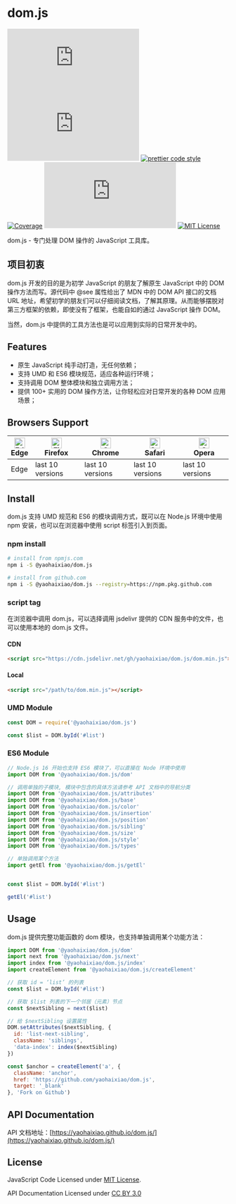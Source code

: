 # dom.js

[![npm version](https://img.shields.io/npm/v/@yaohaixiao/dom.js)](https://www.npmjs.com/package/@yaohaixiao/dom.js)
![Gzip size](http://img.badgesize.io/https://cdn.jsdelivr.net/gh/yaohaixiao/dom.js/dom.min.js?compression=gzip&label=gzip%20size)
[![prettier code style](https://img.shields.io/badge/code_style-prettier-07b759.svg)](https://prettier.io)
[![Coverage](https://codecov.io/gh/yaohaixiao/dom.js/branch/main/graph/badge.svg)](https://codecov.io/gh/yaohaixiao/dom.js)
[![npm downloads](https://img.shields.io/npm/dm/@yaohaixiao/dom.js)](https://npmcharts.com/compare/@yaohaixiao/dom.js?minimal=true)
[![MIT License](https://img.shields.io/github/license/yaohaixiao/dom.js.svg)](https://github.com/yaohaixiao/dom.js/blob/main/LICENSE)


dom.js - 专门处理 DOM 操作的 JavaScript 工具库。



## 项目初衷

dom.js 开发的目的是为初学 JavaScript 的朋友了解原生 JavaScript 中的 DOM 操作方法而写。源代码中 @see 属性给出了 MDN 中的 DOM API 接口的文档 URL 地址，希望初学的朋友们可以仔细阅读文档，了解其原理。从而能够摆脱对第三方框架的依赖，即使没有了框架，也能自如的通过 JavaScript 操作 DOM。

当然，dom.js 中提供的工具方法也是可以应用到实际的日常开发中的。



## Features

* 原生 JavaScript 纯手动打造，无任何依赖；
* 支持 UMD 和 ES6 模块规范，适应各种运行环境；
* 支持调用 DOM 整体模块和独立调用方法；
* 提供 100+ 实用的 DOM 操作方法，让你轻松应对日常开发的各种 DOM 应用场景；


## Browsers Support

| [<img src="https://raw.githubusercontent.com/alrra/browser-logos/master/src/edge/edge_48x48.png" alt="Edge" width="24px" height="24px" />](https://github.com/yaohaixiao/dom.js/)</br>Edge | [<img src="https://raw.githubusercontent.com/alrra/browser-logos/master/src/firefox/firefox_48x48.png" alt="Firefox" width="24px" height="24px" />](https://github.com/yaohaixiao/dom.js/)</br>Firefox | [<img src="https://raw.githubusercontent.com/alrra/browser-logos/master/src/chrome/chrome_48x48.png" alt="Chrome" width="24px" height="24px" />](https://github.com/yaohaixiao/dom.js/)</br>Chrome | [<img src="https://raw.githubusercontent.com/alrra/browser-logos/master/src/safari/safari_48x48.png" alt="Safari" width="24px" height="24px" />](https://github.com/yaohaixiao/dom.js/)</br>Safari | [<img src="https://raw.githubusercontent.com/alrra/browser-logos/master/src/opera/opera_48x48.png" alt="Opera" width="24px" height="24px" />](https://github.com/yaohaixiao/dom.js/)</br>Opera |
|--------------------------------------------------------------------------------------------------------------------------------------------------------------------------------------------|--------------------------------------------------------------------------------------------------------------------------------------------------------------------------------------------------------|----------------------------------------------------------------------------------------------------------------------------------------------------------------------------------------------------|----------------------------------------------------------------------------------------------------------------------------------------------------------------------------------------------------|------------------------------------------------------------------------------------------------------------------------------------------------------------------------------------------------|
| Edge                                                                                                                                                                                       | last 10 versions                                                                                                                                                                                       | last 10 versions                                                                                                                                                                                   | last 10 versions                                                                                                                                                                                   | last 10 versions                                                                                                                                                                               |



## Install

dom.js 支持 UMD 规范和 ES6 的模块调用方式，既可以在 Node.js 环境中使用 npm 安装，也可以在浏览器中使用 script 标签引入到页面。

### npm install

```sh
# install from npmjs.com
npm i -S @yaohaixiao/dom.js

# install from github.com
npm i -S @yaohaixiao/dom.js --registry=https://npm.pkg.github.com
```

### script tag

在浏览器中调用 dom.js，可以选择调用 jsdelivr 提供的 CDN 服务中的文件，也可以使用本地的 dom.js 文件。

#### CDN

```html
<script src="https://cdn.jsdelivr.net/gh/yaohaixiao/dom.js/dom.min.js"></script>
```

#### Local

```html
<script src="/path/to/dom.min.js"></script>
```

### UMD Module

```js
const DOM = require('@yaohaixiao/dom.js')

const $list = DOM.byId('#list')
```

### ES6 Module

```js
// Node.js 16 开始也支持 ES6 模块了，可以直接在 Node 环境中使用
import DOM from '@yaohaixiao/dom.js/dom'

// 调用单独的子模块, 模块中包含的具体方法请参考 API 文档中的导航分类
import DOM from '@yaohaixiao/dom.js/attributes'
import DOM from '@yaohaixiao/dom.js/base'
import DOM from '@yaohaixiao/dom.js/color'
import DOM from '@yaohaixiao/dom.js/insertion'
import DOM from '@yaohaixiao/dom.js/position'
import DOM from '@yaohaixiao/dom.js/sibling'
import DOM from '@yaohaixiao/dom.js/size'
import DOM from '@yaohaixiao/dom.js/style'
import DOM from '@yaohaixiao/dom.js/types'

// 单独调用某个方法
import getEl from '@yaohaixiao/dom.js/getEl'


const $list = DOM.byId('#list')

getEl('#list')
```


## Usage

dom.js 提供完整功能函数的 dom 模块，也支持单独调用某个功能方法：

```js
import DOM from '@yaohaixiao/dom.js/dom'
import next from '@yaohaixiao/dom.js/next'
import index from '@yaohaixiao/dom.js/index'
import createElement from '@yaohaixiao/dom.js/createElement'

// 获取 id = ‘list’ 的列表
const $list = DOM.byId('#list')

// 获取 $list 列表的下一个邻居（元素）节点
const $nextSibling = next($list)

// 给 $nextSibling 设置属性
DOM.setAttributes($nextSibling, {
  id: 'list-next-sibling',
  className: 'siblings',
  'data-index': index($nextSibling)
})

const $anchor = createElement('a', {
  className: 'anchor',
  href: 'https://github.com/yaohaixiao/dom.js',
  target: '_blank'
}, 'Fork on Github')
```


## API Documentation

API 文档地址：[https://yaohaixiao.github.io/dom.js/](https://yaohaixiao.github.io/dom.js/)



## License

JavaScript Code Licensed under [MIT License](http://opensource.org/licenses/mit-license.html).

API Documentation Licensed under [CC BY 3.0](http://creativecommons.org/licenses/by/3.0/)
